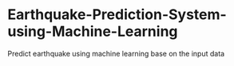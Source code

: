 # Earthquake-Prediction-System-using-Machine-Learning
Predict earthquake using machine learning base on the input data
